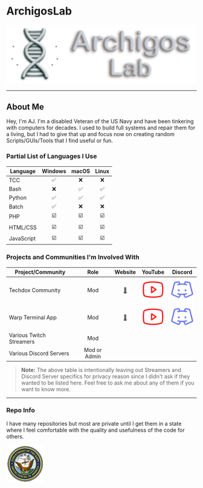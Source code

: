 # ArchigosLab

<picture>
  <source
    media="(prefers-color-scheme: dark)"
    srcset="logos/archigoslab.png"
  >
  <source
    media="(prefers-color-scheme: light)"
    srcset="logos/archigoslab.png"
  >
  <img
    alt="ArchigosLab Logo"
    src="logos/archigoslab.png"
  >
</picture>

---

## About Me

Hey, I'm AJ. I'm a disabled Veteran of the US Navy and have been tinkering with computers for decades. I used to build full systems and repair them for a living, but I had to give that up and focus now on creating random Scripts/GUIs/Tools that I find useful or fun.

### Partial List of Languages I Use

| Language   | Windows | macOS | Linux |
| ---------- | :-----: | :---: | :---: |
| TCC        | ✅ | ❌ | ❌ |
| Bash       | ❌ | ✅ | ✅ |
| Python     | ✅ | ✅ | ✅ |
| Batch      | ✅ | ❌ | ❌ |
| PHP        | ☑️ | ☑️ | ☑️ |
| HTML/CSS   | ☑️ | ☑️ | ☑️ |
| JavaScript | ☑️ | ☑️ | ☑️ |

### Projects and Communities I'm Involved With

| Project/Community | Role | Website | YouTube | Discord |
| ----------------- | :--: | :-----: | ------- | ------- |
| Techdox Community | Mod  | [🔗](https://techdox.nz) | [![YouTubeLogo](logos/youtube.png)](https://www.youtube.com/@Techdox) | [![DiscordLogo](logos/discord.png)](https://discord.gg/nv699apS) |
| Warp Terminal App | Mod  | [🔗](https://warp.dev) | [![YouTubeLogo](logos/youtube.png)](https://www.youtube.com/@warpdotdev) | [![DiscordLogo](logos/discord.png)](https://discord.com/invite/warpdotdev) |
| Various Twitch Streamers |  Mod  | | | |
| Various Discord Servers  | Mod or Admin | | | |

> **Note:** The above table is intentionally leaving out Streamers and Discord Server specifics for privacy reason since I didn't ask if they wanted to be listed here. Feel free to ask me about any of them if you want to know more.

---

### Repo Info

I have many repositories but most are private until I get them in a state where I feel comfortable with the quality and usefulness of the code for others.

<img src="logos/navy.png" height="100px" />
